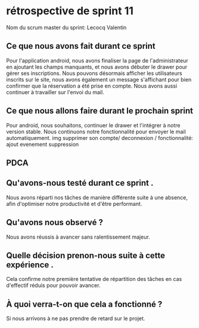 # rétrospective de sprint 11
Nom du scrum master du sprint: Lecocq Valentin

## Ce que nous avons fait durant ce sprint
Pour l'application android, nous avons finaliser la page de l'administrateur en ajoutant les champs manquants, et nous avons débuter le drawer pour gérer ses inscriptions. Nous pouvons désormais afficher les utilisateurs inscrits sur le site, nous avons également un message s'affichant pour bien confirmer que la réservation a été prise en compte. Nous avons aussi continuer à travailler sur l'envoi du mail.

## Ce que nous allons faire durant le prochain sprint
Pour android, nous souhaitons, continuer le drawer et l'intégrer à notre version stable. Nous continuons notre fonctionnalité pour envoyer le mail automatiquement. img supprimer son compte/ deconnexion / fonctionnalité: ajout evenement suppression 

## PDCA

## Qu'avons-nous testé durant ce sprint .
Nous avons réparti nos tâches de manière différente suite à une absence, afin d'optimiser notre productivité et d'être performant.

## Qu'avons nous observé ?
Nous avons réussis à avancer sans ralentissement majeur.

## Quelle décision prenon-nous suite à cette expérience .
Cela confirme notre première tentative de répartition des tâches en cas d'effectif réduis pour pouvoir avancer.

## À quoi verra-t-on que cela a fonctionné ?
Si nous arrivons à ne pas prendre de retard sur le projet.
